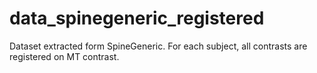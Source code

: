 # data_spinegeneric_registered
Dataset extracted form SpineGeneric. For each subject, all contrasts are registered on MT contrast.

